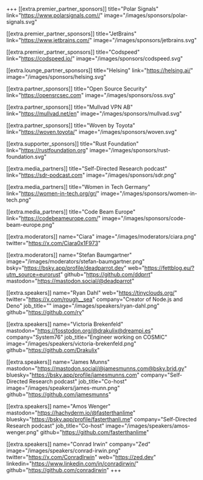 +++
[[extra.premier_partner_sponsors]]
  title="Polar Signals"
  link="https://www.polarsignals.com//"
  image="/images/sponsors/polar-signals.svg"

[[extra.premier_partner_sponsors]]
  title="JetBrains"
  link="https://www.jetbrains.com/"
  image="/images/sponsors/jetbrains.svg"

[[extra.premier_partner_sponsors]]
  title="Codspeed"
  link="https://codspeed.io/"
  image="/images/sponsors/codspeed.svg"

[[extra.lounge_partner_sponsors]]
  title="Helsing"
  link="https://helsing.ai/"
  image="/images/sponsors/helsing.svg"

[[extra.partner_sponsors]]
  title="Open Source Security"
  link="https://opensrcsec.com"
  image="/images/sponsors/oss.svg"

[[extra.partner_sponsors]]
  title="Mullvad VPN AB"
  link="https://mullvad.net/en"
  image="/images/sponsors/mullvad.svg"

[[extra.partner_sponsors]]
  title="Woven by Toyota"
  link="https://woven.toyota/"
  image="/images/sponsors/woven.svg"

[[extra.supporter_sponsors]]
  title="Rust Foundation"
  link="https://rustfoundation.org"
  image="/images/sponsors/rust-foundation.svg"

[[extra.media_partners]]
  title="Self-Directed Research podcast"
  link="https://sdr-podcast.com"
  image="/images/sponsors/sdr.png"

[[extra.media_partners]]
  title="Women in Tech Germany"
  link="https://women-in-tech.org/gr/"
  image="/images/sponsors/women-in-tech.png"

[[extra.media_partners]]
  title="Code Beam Europe"
  link="https://codebeameurope.com/"
  image="/images/sponsors/code-beam-europe.png"

[[extra.moderators]]
  name="Ciara"
  image="/images/moderators/ciara.png"
	twitter="https://x.com/Ciara0x1F973"

[[extra.moderators]]
  name="Stefan Baumgartner"
  image="/images/moderators/stefan-baumgartner.png"
  bsky="https://bsky.app/profile/deadparrot.dev"
  web="https://fettblog.eu/?utm_source=eurorust"
  github="https://github.com/ddprrt"
  mastodon="https://mastodon.social/@deadparrot"

[[extra.speakers]]
  name="Ryan Dahl"
  web="https://tinyclouds.org/"
  twitter="https://x.com/rough__sea"
  company="Creator of Node.js and Deno"
  job_title=""
  image="/images/speakers/ryan-dahl.png"
  github="https://github.com/ry"

[[extra.speakers]]
  name="Victoria Brekenfeld"
  mastodon="https://fosstodon.org/@drakulix@dreampi.es"
  company="System76"
  job_title="Engineer working on COSMIC"
  image="/images/speakers/victoria-brekenfeld.png"
  github="https://github.com/Drakulix"

[[extra.speakers]]
  name="James Munns"
  mastodon="https://mastodon.social/@jamesmunns.com@bsky.brid.gy"
  bluesky="https://bsky.app/profile/jamesmunns.com"
  company="Self-Directed Research podcast"
  job_title="Co-host"
  image="/images/speakers/james-munn.png"
  github="https://github.com/jamesmunns"

[[extra.speakers]]
  name="Amos Wenger"
  mastodon="https://hachyderm.io/@fasterthanlime"
  bluesky="https://bsky.app/profile/fasterthanli.me"
  company="Self-Directed Research podcast"
  job_title="Co-host"
  image="/images/speakers/amos-wenger.png"
  github="https://github.com/fasterthanlime"

[[extra.speakers]]
  name="Conrad Irwin"
  company="Zed"
  image="/images/speakers/conrad-irwin.png"
  twitter="https://x.com/ConradIrwin"
  web="https://zed.dev"
  linkedin="https://www.linkedin.com/in/conradirwin/"
  github="https://github.com/conradirwin"
+++
